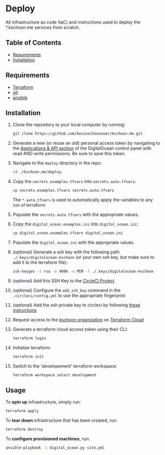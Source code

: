 # Deploy
All infrastructure as code (IaC) and instructions used to deploy the
\*.kschoon.me services from scratch.

## Table of Contents
+ [Requirements](#requirements)
+ [Installation](#installation)

## Requirements
+ [Terraform](https://www.terraform.io/docs/index.html)
+ [git](https://git-scm.com/downloads)
+ [ansible](https://docs.ansible.com/ansible/latest/installation_guide/intro_installation.html)

## Installation
1. Clone the repository to your local computer by running: 
    ```bash
    git clone https://github.com/kevinschoonover/kschoon.me.git
    ```

2. Generate a new (or reuse an old) personal access token by navigating to the
   [Applications & API section](https://cloud.digitalocean.com/account/api) of
   the DigitalOcean control panel with read AND write permissions. Be sure to
   save this token.

3. Navigate to the `deploy` directory in the repo:
    ```bash
    cd ./kschoon.me/deploy
    ```

3. Copy the `secrets.examples.tfvars` into `secrets.auto.tfvars`:
    ```bash
    cp secrets.examples.tfvars secrets.auto.tfvars
    ```

   The `*.auto.tfvars` is used to automatically apply the variables to any run
   of terraform

4. Populate the `secrets.auto.tfvars` with the appropriate values.

5. Copy the `digital_ocean.examples.ini` into `digital_ocean.ini`:
    ```bash
    cp digital_ocean.examples.tfvars digital_ocean.ini
    ```

6. Populate the `digital_ocean.ini` with the appropriate values.

7. (optional) Generate a ssh key with the following path
   `./.keys/digitalocean-kschoon` (or your own ssh key, but make sure to add it
   to the terraform file):
    ```bash
    ssh-keygen -t rsa -b 4096 -m PEM -f ./.keys/digitalocean-kschoon
    ```
8. (optional) Add this SSH Key to the [CircleCI
   Project](https://circleci.com/gh/kevinschoonover/kschoon.me/edit#ssh)

9. (optional) Configure the `add_ssh_key` command in the `.circleci/config.yml`
   to use the appropriate fingerprint

10. (optional) Add the ssh private key to circleci by following 
    [these instructions](https://circleci.com/docs/2.0/add-ssh-key/#steps)

7. Request access to the [kschoon organization](https://app.terraform.io/app/kschoon/workspaces) 
   on [Terraform Cloud](https://app.terraform.io)

8. Generate a terraform cloud access token using their CLI:
    ```bash
    terraform login
    ```

9. Initialize terraform:
    ```bash
    terraform init
    ```

10. Switch to the 'developement' terraform workspace:
    ```bash
    terraform workspace select development
    ```

## Usage
To **spin up** infrastructure, simply run:
```bash
terraform apply
```

To **tear down** infrastructure that has been created, run:
```bash
terraform destroy
```

To **configure provisioned machines**, run:
```bash
ansible-playbook -i digital_ocean.py site.yml
```
